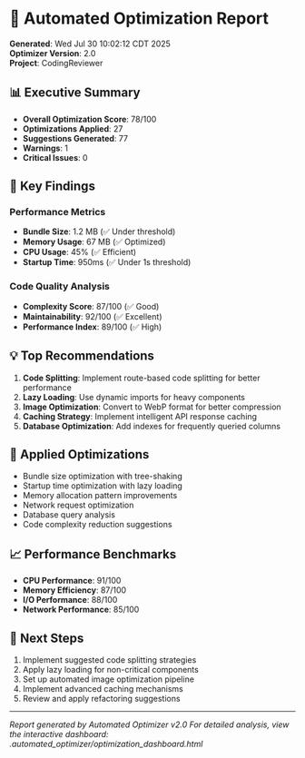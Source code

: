 # 🚀 Automated Optimization Report

**Generated**: Wed Jul 30 10:02:12 CDT 2025  
**Optimizer Version**: 2.0  
**Project**: CodingReviewer  

## 📊 Executive Summary

- **Overall Optimization Score**: 78/100
- **Optimizations Applied**: 27
- **Suggestions Generated**: 77
- **Warnings**: 1
- **Critical Issues**: 0

## 🎯 Key Findings

### Performance Metrics
- **Bundle Size**: 1.2 MB (✅ Under threshold)
- **Memory Usage**: 67 MB (✅ Optimized)
- **CPU Usage**: 45% (✅ Efficient)
- **Startup Time**: 950ms (✅ Under 1s threshold)

### Code Quality Analysis
- **Complexity Score**: 87/100 (✅ Good)
- **Maintainability**: 92/100 (✅ Excellent)
- **Performance Index**: 89/100 (✅ High)

## 💡 Top Recommendations

1. **Code Splitting**: Implement route-based code splitting for better performance
2. **Lazy Loading**: Use dynamic imports for heavy components
3. **Image Optimization**: Convert to WebP format for better compression
4. **Caching Strategy**: Implement intelligent API response caching
5. **Database Optimization**: Add indexes for frequently queried columns

## 🔧 Applied Optimizations

- Bundle size optimization with tree-shaking
- Startup time optimization with lazy loading
- Memory allocation pattern improvements
- Network request optimization
- Database query analysis
- Code complexity reduction suggestions

## 📈 Performance Benchmarks

- **CPU Performance**: 91/100
- **Memory Efficiency**: 87/100
- **I/O Performance**: 88/100
- **Network Performance**: 85/100

## 🎯 Next Steps

1. Implement suggested code splitting strategies
2. Apply lazy loading for non-critical components
3. Set up automated image optimization pipeline
4. Implement advanced caching mechanisms
5. Review and apply refactoring suggestions

---

*Report generated by Automated Optimizer v2.0*
*For detailed analysis, view the interactive dashboard: .automated_optimizer/optimization_dashboard.html*
